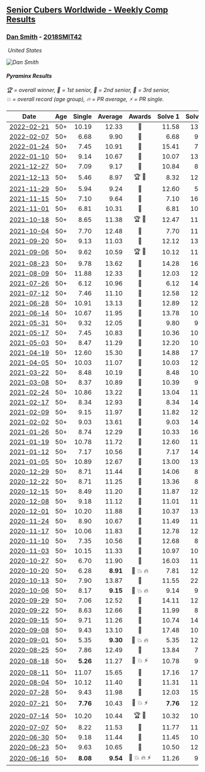<style>table {white-space: nowrap;}</style>
<link rel="stylesheet" type="text/css" href="/scw-comp/css/flags.css" />

## [Senior Cubers Worldwide - Weekly Comp Results](/scw-comp/results/)
### [Dan Smith](README.md) - [2018SMIT42](https://www.worldcubeassociation.org/persons/2018SMIT42?event=pyram)

<i class="flag flag-US" />&nbsp;United States

![Dan Smith](1570678334.png)

#### Pyraminx Results

<span style="white-space: nowrap;">🏆 = overall winner</span>, <span style="white-space: nowrap;">🥇 = 1st senior</span>, <span style="white-space: nowrap;">🥈 = 2nd senior</span>, <span style="white-space: nowrap;">🥉 = 3rd senior</span>, <span style="white-space: nowrap;">💥 = overall record (age group)</span>, <span style="white-space: nowrap;">🔥 = PR average</span>, <span style="white-space: nowrap;">⚡ = PR single</span>.

| Date | Age | Single | Average | Awards | Solve 1 | Solve 2 | Solve 3 | Solve 4 | Solve 5 | Video |
| :--: | :--: | --: | --: | :--: | --: | --: | --: | --: | --: | :-- |
| [2022-02-21](../../results/2022-02-21/pyram.md) | 50+ | 10.19 | 12.33 | 🥈 | 11.58 | 13.19 | 17.34 | 12.21 | 10.19 | [Desktop](https://www.facebook.com/events/283377510532834/permalink/291635089707076) / [Mobile](https://m.facebook.com/events/283377510532834?view=permalink&id=291635089707076) |
| [2022-02-07](../../results/2022-02-07/pyram.md) | 50+ | 6.68 | 9.90 | 🥇 | 6.68 | 9.04 | 12.10 | 10.12 | 10.53 | [Desktop](https://www.facebook.com/events/245500131085725/permalink/254496173519454) / [Mobile](https://m.facebook.com/events/245500131085725?view=permalink&id=254496173519454) |
| [2022-01-24](../../results/2022-01-24/pyram.md) | 50+ | 7.45 | 10.91 | 🥇 | 15.41 | 7.45 | 11.12 | 12.87 | 8.75 | [Desktop](https://www.facebook.com/events/317247483509647/permalink/321042186463510) / [Mobile](https://m.facebook.com/events/317247483509647?view=permalink&id=321042186463510) |
| [2022-01-10](../../results/2022-01-10/pyram.md) | 50+ | 9.14 | 10.67 | 🥇 | 10.07 | 13.76 | 9.92 | 12.02 | 9.14 | [Desktop](https://www.facebook.com/events/1071902263370982/permalink/1079911655903376) / [Mobile](https://m.facebook.com/events/1071902263370982?view=permalink&id=1079911655903376) |
| [2021-12-27](../../results/2021-12-27/pyram.md) | 50+ | 7.09 | 9.17 | 🥇 | 10.84 | 8.49 | 14.71 | 7.09 | 8.18 | [Desktop](https://www.facebook.com/events/1083505512394794/permalink/1091937878218224) / [Mobile](https://m.facebook.com/events/1083505512394794?view=permalink&id=1091937878218224) |
| [2021-12-13](../../results/2021-12-13/pyram.md) | 50+ | 5.46 | 8.97 | 🏆 🥇 | 8.32 | 12.94 | 10.73 | 7.85 | 5.46 | [Desktop](https://www.facebook.com/events/630404078099901/permalink/634510847689224) / [Mobile](https://m.facebook.com/events/630404078099901?view=permalink&id=634510847689224) |
| [2021-11-29](../../results/2021-11-29/pyram.md) | 50+ | 5.94 | 9.24 | 🥇 | 12.60 | 5.94 | 9.18 | 8.57 | 9.96 | [Desktop](https://www.facebook.com/events/1226219924873960/permalink/1235123687316917) / [Mobile](https://m.facebook.com/events/1226219924873960?view=permalink&id=1235123687316917) |
| [2021-11-15](../../results/2021-11-15/pyram.md) | 50+ | 7.10 | 9.64 | 🥇 | 7.10 | 16.56 | 8.61 | 10.27 | 10.04 | [Desktop](https://www.facebook.com/events/914365772539993/permalink/921515558491681) / [Mobile](https://m.facebook.com/events/914365772539993?view=permalink&id=921515558491681) |
| [2021-11-01](../../results/2021-11-01/pyram.md) | 50+ | 6.81 | 10.31 | 🥇 | 6.81 | 10.38 | 11.88 | 12.33 | 8.68 | [Desktop](https://www.facebook.com/events/337902458133818/permalink/346776587246405) / [Mobile](https://m.facebook.com/events/337902458133818?view=permalink&id=346776587246405) |
| [2021-10-18](../../results/2021-10-18/pyram.md) | 50+ | 8.65 | 11.38 | 🏆 🥇 | 12.47 | 11.01 | 10.67 | 13.54 | 8.65 | [Desktop](https://www.facebook.com/events/625257752191369/permalink/633695021347642) / [Mobile](https://m.facebook.com/events/625257752191369?view=permalink&id=633695021347642) |
| [2021-10-04](../../results/2021-10-04/pyram.md) | 50+ | 7.70 | 12.48 | 🥈 | 7.70 | 11.79 | 12.77 | 12.88 | 14.40 | [Desktop](https://www.facebook.com/events/1205858816603137/permalink/1215165812339104) / [Mobile](https://m.facebook.com/events/1205858816603137?view=permalink&id=1215165812339104) |
| [2021-09-20](../../results/2021-09-20/pyram.md) | 50+ | 9.13 | 11.03 | 🥇 | 12.12 | 13.16 | 11.62 | 9.35 | 9.13 | [Desktop](https://www.facebook.com/events/374286267681717/permalink/381546660289011) / [Mobile](https://m.facebook.com/events/374286267681717?view=permalink&id=381546660289011) |
| [2021-09-06](../../results/2021-09-06/pyram.md) | 50+ | 9.62 | 10.59 | 🏆 🥇 | 10.12 | 11.24 | 13.39 | 9.62 | 10.42 | [Desktop](https://www.facebook.com/events/369922348122346/permalink/379443227170258) / [Mobile](https://m.facebook.com/events/369922348122346?view=permalink&id=379443227170258) |
| [2021-08-23](../../results/2021-08-23/pyram.md) | 50+ | 9.78 | 13.62 | 🥈 | 14.28 | 16.47 | 14.73 | 11.84 | 9.78 | [Desktop](https://www.facebook.com/events/540950593849891/permalink/550095086268775) / [Mobile](https://m.facebook.com/events/540950593849891?view=permalink&id=550095086268775) |
| [2021-08-09](../../results/2021-08-09/pyram.md) | 50+ | 11.88 | 12.33 | 🥈 | 12.03 | 12.07 | 11.88 | 13.05 | 12.90 | [Desktop](https://www.facebook.com/events/342027504219422/permalink/350565823365590) / [Mobile](https://m.facebook.com/events/342027504219422?view=permalink&id=350565823365590) |
| [2021-07-26](../../results/2021-07-26/pyram.md) | 50+ | 6.12 | 10.96 | 🥈 | 6.12 | 14.29 | 9.51 | 14.36 | 9.09 | [Desktop](https://www.facebook.com/events/5895704557137692/permalink/5965845043456976) / [Mobile](https://m.facebook.com/events/5895704557137692?view=permalink&id=5965845043456976) |
| [2021-07-12](../../results/2021-07-12/pyram.md) | 50+ | 7.46 | 11.10 | 🥈 | 12.58 | 12.12 | 10.57 | 7.46 | 10.60 | [Desktop](https://www.facebook.com/events/853178815336395/permalink/861836111137332) / [Mobile](https://m.facebook.com/events/853178815336395?view=permalink&id=861836111137332) |
| [2021-06-28](../../results/2021-06-28/pyram.md) | 50+ | 10.91 | 13.13 | 🥈 | 12.89 | 12.26 | 10.91 | 14.25 | 18.24 | [Desktop](https://www.facebook.com/events/2032757193542617/permalink/2043750595776610) / [Mobile](https://m.facebook.com/events/2032757193542617?view=permalink&id=2043750595776610) |
| [2021-06-14](../../results/2021-06-14/pyram.md) | 50+ | 10.67 | 11.95 | 🥈 | 13.78 | 10.67 | 15.61 | 10.70 | 11.36 | [Desktop](https://www.facebook.com/events/154757253369245/permalink/164749325703371) / [Mobile](https://m.facebook.com/events/154757253369245?view=permalink&id=164749325703371) |
| [2021-05-31](../../results/2021-05-31/pyram.md) | 50+ | 9.32 | 12.05 | 🥈 | 9.80 | 9.32 | 11.91 | 14.44 | 30.96 | [Desktop](https://www.facebook.com/events/4232725036784843/permalink/4272127649511248) / [Mobile](https://m.facebook.com/events/4232725036784843?view=permalink&id=4272127649511248) |
| [2021-05-17](../../results/2021-05-17/pyram.md) | 50+ | 7.45 | 10.83 | 🥈 | 10.36 | 10.85 | 7.45 | 11.68 | 11.29 | [Desktop](https://www.facebook.com/events/200054195285035/permalink/208463651110756) / [Mobile](https://m.facebook.com/events/200054195285035?view=permalink&id=208463651110756) |
| [2021-05-03](../../results/2021-05-03/pyram.md) | 50+ | 8.47 | 11.29 | 🥈 | 12.20 | 10.47 | 8.47 | 14.09 | 11.21 | [Desktop](https://www.facebook.com/events/1091923434665777/permalink/1100699580454829) / [Mobile](https://m.facebook.com/events/1091923434665777?view=permalink&id=1100699580454829) |
| [2021-04-19](../../results/2021-04-19/pyram.md) | 50+ | 12.60 | 15.30 | 🥉 | 14.88 | 17.17 | 12.60 | 18.87 | 13.85 | [Desktop](https://www.facebook.com/events/455121419077355/permalink/462998088289688) / [Mobile](https://m.facebook.com/events/455121419077355?view=permalink&id=462998088289688) |
| [2021-04-05](../../results/2021-04-05/pyram.md) | 50+ | 10.03 | 11.07 | 🥇 | 10.03 | 12.09 | 11.05 | 13.52 | 10.08 | [Desktop](https://www.facebook.com/events/469300370885865/permalink/476831766799392) / [Mobile](https://m.facebook.com/events/469300370885865?view=permalink&id=476831766799392) |
| [2021-03-22](../../results/2021-03-22/pyram.md) | 50+ | 8.48 | 10.19 | 🥇 | 8.48 | 10.96 | 10.54 | 13.32 | 9.07 | [Desktop](https://www.facebook.com/events/893368394782856/permalink/901971367255892) / [Mobile](https://m.facebook.com/events/893368394782856?view=permalink&id=901971367255892) |
| [2021-03-08](../../results/2021-03-08/pyram.md) | 50+ | 8.37 | 10.89 | 🥈 | 10.39 | 9.85 | 19.22 | 8.37 | 12.42 | [Desktop](https://www.facebook.com/events/430030294875923/permalink/437450004133952) / [Mobile](https://m.facebook.com/events/430030294875923?view=permalink&id=437450004133952) |
| [2021-02-24](../../results/2021-02-24/pyram.md) | 50+ | 10.86 | 13.22 | 🥈 | 13.04 | 11.62 | 15.00 | 16.15 | 10.86 | [Desktop](https://www.facebook.com/events/699856724029067/permalink/706336973381042) / [Mobile](https://m.facebook.com/events/699856724029067?view=permalink&id=706336973381042) |
| [2021-02-17](../../results/2021-02-17/pyram.md) | 50+ | 8.34 | 12.93 | 🥉 | 8.34 | 14.00 | 14.76 | 12.01 | 12.78 | [Desktop](https://www.facebook.com/events/1168738433581570/permalink/1172013676587379) / [Mobile](https://m.facebook.com/events/1168738433581570?view=permalink&id=1172013676587379) |
| [2021-02-09](../../results/2021-02-09/pyram.md) | 50+ | 9.15 | 11.97 | 🥈 | 11.82 | 12.36 | 9.15 | 12.82 | 11.73 | [Desktop](https://www.facebook.com/events/466529388059949/permalink/470507290995492) / [Mobile](https://m.facebook.com/events/466529388059949?view=permalink&id=470507290995492) |
| [2021-02-02](../../results/2021-02-02/pyram.md) | 50+ | 9.03 | 13.61 | 🥉 | 9.03 | 14.67 | 14.21 | 11.94 | 17.68 | [Desktop](https://www.facebook.com/events/706077650319450/permalink/709265663333982) / [Mobile](https://m.facebook.com/events/706077650319450?view=permalink&id=709265663333982) |
| [2021-01-26](../../results/2021-01-26/pyram.md) | 50+ | 8.74 | 12.29 | 🥈 | 10.33 | 16.64 | 12.88 | 13.66 | 8.74 | [Desktop](https://www.facebook.com/events/1092517657841225/permalink/1096397324119925) / [Mobile](https://m.facebook.com/events/1092517657841225?view=permalink&id=1096397324119925) |
| [2021-01-19](../../results/2021-01-19/pyram.md) | 50+ | 10.78 | 11.72 | 🥈 | 12.60 | 11.73 | 10.78 | 10.84 | 18.26 | [Desktop](https://www.facebook.com/events/4019154624783622/permalink/4034197993279285) / [Mobile](https://m.facebook.com/events/4019154624783622?view=permalink&id=4034197993279285) |
| [2021-01-12](../../results/2021-01-12/pyram.md) | 50+ | 7.17 | 10.56 | 🥈 | 7.17 | 14.23 | 10.85 | 8.56 | 12.26 | [Desktop](https://www.facebook.com/events/769013407298654/permalink/772707653595896) / [Mobile](https://m.facebook.com/events/769013407298654?view=permalink&id=772707653595896) |
| [2021-01-05](../../results/2021-01-05/pyram.md) | 50+ | 10.89 | 12.67 | 🥈 | 13.00 | 13.36 | 11.96 | 10.89 | 13.05 | [Desktop](https://www.facebook.com/events/430051568136756/permalink/434390421036204) / [Mobile](https://m.facebook.com/events/430051568136756?view=permalink&id=434390421036204) |
| [2020-12-29](../../results/2020-12-29/pyram.md) | 50+ | 8.71 | 11.44 | 🥈 | 14.06 | 8.71 | 18.14 | 10.11 | 10.16 | [Desktop](https://www.facebook.com/events/386974942389757/permalink/389954205425164) / [Mobile](https://m.facebook.com/events/386974942389757?view=permalink&id=389954205425164) |
| [2020-12-22](../../results/2020-12-22/pyram.md) | 50+ | 8.71 | 11.25 | 🥈 | 13.36 | 8.71 | 10.46 | 14.02 | 9.92 | [Desktop](https://www.facebook.com/events/758481858355136/permalink/762665831270072) / [Mobile](https://m.facebook.com/events/758481858355136?view=permalink&id=762665831270072) |
| [2020-12-15](../../results/2020-12-15/pyram.md) | 50+ | 8.49 | 11.20 | 🥈 | 11.87 | 12.03 | 8.49 | 15.58 | 9.71 | [Desktop](https://www.facebook.com/events/440319056977468/permalink/444136416595732) / [Mobile](https://m.facebook.com/events/440319056977468?view=permalink&id=444136416595732) |
| [2020-12-08](../../results/2020-12-08/pyram.md) | 50+ | 9.18 | 11.12 | 🥈 | 11.01 | 11.08 | 9.18 | 11.28 | 15.09 | [Desktop](https://www.facebook.com/events/728219131442079/permalink/732501551013837) / [Mobile](https://m.facebook.com/events/728219131442079?view=permalink&id=732501551013837) |
| [2020-12-01](../../results/2020-12-01/pyram.md) | 50+ | 10.20 | 11.88 | 🥈 | 10.37 | 13.96 | 10.20 | 12.63 | 12.65 | [Desktop](https://www.facebook.com/events/714027339539738/permalink/718281479114324) / [Mobile](https://m.facebook.com/events/714027339539738?view=permalink&id=718281479114324) |
| [2020-11-24](../../results/2020-11-24/pyram.md) | 50+ | 8.90 | 10.67 | 🥈 | 11.49 | 11.48 | 8.90 | 9.03 | 14.28 | [Desktop](https://www.facebook.com/events/422848532078775/permalink/427033938326901) / [Mobile](https://m.facebook.com/events/422848532078775?view=permalink&id=427033938326901) |
| [2020-11-17](../../results/2020-11-17/pyram.md) | 50+ | 10.06 | 11.83 | 🥈 | 12.78 | 12.00 | 14.81 | 10.06 | 10.71 | [Desktop](https://www.facebook.com/events/2044447579025647/permalink/2050561435080928) / [Mobile](https://m.facebook.com/events/2044447579025647?view=permalink&id=2050561435080928) |
| [2020-11-10](../../results/2020-11-10/pyram.md) | 50+ | 7.35 | 10.56 | 🥈 | 12.68 | 8.47 | 7.35 | 11.65 | 11.57 | [Desktop](https://www.facebook.com/events/758374458225984/permalink/763972280999535) / [Mobile](https://m.facebook.com/events/758374458225984?view=permalink&id=763972280999535) |
| [2020-11-03](../../results/2020-11-03/pyram.md) | 50+ | 10.15 | 11.33 | 🥈 | 10.97 | 10.15 | 12.07 | 11.87 | 11.15 | [Desktop](https://www.facebook.com/events/406412140373592/permalink/411945116486961) / [Mobile](https://m.facebook.com/events/406412140373592?view=permalink&id=411945116486961) |
| [2020-10-27](../../results/2020-10-27/pyram.md) | 50+ | 6.70 | 11.90 | 🥈 | 16.03 | 11.95 | 13.34 | 10.40 | 6.70 | [Desktop](https://www.facebook.com/events/3728096903891317/permalink/3748086008559073) / [Mobile](https://m.facebook.com/events/3728096903891317?view=permalink&id=3748086008559073) |
| [2020-10-20](../../results/2020-10-20/pyram.md) | 50+ | 6.28 | **8.91** | 🥈 💥 🔥 | 7.81 | 12.53 | 6.28 | 9.18 | 9.73 | [Desktop](https://www.facebook.com/events/3475733505840328/permalink/3494636780616667) / [Mobile](https://m.facebook.com/events/3475733505840328?view=permalink&id=3494636780616667) |
| [2020-10-13](../../results/2020-10-13/pyram.md) | 50+ | 7.90 | 13.87 | 🥈 | 11.55 | 22.93 | 9.75 | 7.90 | 20.31 | [Desktop](https://www.facebook.com/events/718285385437639/permalink/722791974986980) / [Mobile](https://m.facebook.com/events/718285385437639?view=permalink&id=722791974986980) |
| [2020-10-06](../../results/2020-10-06/pyram.md) | 50+ | 8.17 | **9.15** | 🥈 💥 🔥 | 9.14 | 9.52 | 8.79 | 12.44 | 8.17 | [Desktop](https://www.facebook.com/events/365989921479949/permalink/371466237598984) / [Mobile](https://m.facebook.com/events/365989921479949?view=permalink&id=371466237598984) |
| [2020-09-29](../../results/2020-09-29/pyram.md) | 50+ | 7.06 | 12.52 | 🥈 | 14.11 | 12.61 | 7.06 | 10.83 | 17.27 | [Desktop](https://www.facebook.com/events/318437286122261/permalink/322898875676102) / [Mobile](https://m.facebook.com/events/318437286122261?view=permalink&id=322898875676102) |
| [2020-09-22](../../results/2020-09-22/pyram.md) | 50+ | 8.63 | 12.66 | 🥈 | 11.99 | 8.63 | 13.59 | 17.07 | 12.39 | [Desktop](https://www.facebook.com/events/361626694990606/permalink/365430787943530) / [Mobile](https://m.facebook.com/events/361626694990606?view=permalink&id=365430787943530) |
| [2020-09-15](../../results/2020-09-15/pyram.md) | 50+ | 9.71 | 11.26 | 🥈 | 10.74 | 14.40 | 11.91 | 11.13 | 9.71 | [Desktop](https://www.facebook.com/events/681386202727964/permalink/686868562179728) / [Mobile](https://m.facebook.com/events/681386202727964?view=permalink&id=686868562179728) |
| [2020-09-08](../../results/2020-09-08/pyram.md) | 50+ | 9.43 | 13.10 | 🥈 | 17.48 | 10.48 | 9.43 | 13.80 | 15.01 | [Desktop](https://www.facebook.com/events/1438001453064843/permalink/1444215335776788) / [Mobile](https://m.facebook.com/events/1438001453064843?view=permalink&id=1444215335776788) |
| [2020-09-01](../../results/2020-09-01/pyram.md) | 50+ | 5.35 | **9.30** | 🥈 💥 🔥 | 5.35 | 12.76 | 18.93 | 8.49 | 6.64 | [Desktop](https://www.facebook.com/events/2626236590959927/permalink/2632208103696109) / [Mobile](https://m.facebook.com/events/2626236590959927?view=permalink&id=2632208103696109) |
| [2020-08-25](../../results/2020-08-25/pyram.md) | 50+ | 7.86 | 12.49 | 🥇 | 13.84 | 7.86 | 14.47 | 12.07 | 11.56 | [Desktop](https://www.facebook.com/events/335350317875490/permalink/340267664050422) / [Mobile](https://m.facebook.com/events/335350317875490?view=permalink&id=340267664050422) |
| [2020-08-18](../../results/2020-08-18/pyram.md) | 50+ | **5.26** | 11.27 | 🥈 💥 ⚡ | 10.78 | 9.75 | 13.29 | **5.26** | 18.11 | [Desktop](https://www.facebook.com/events/940960439648894/permalink/948441025567502) / [Mobile](https://m.facebook.com/events/940960439648894?view=permalink&id=948441025567502) |
| [2020-08-11](../../results/2020-08-11/pyram.md) | 50+ | 11.07 | 15.65 | 🥈 | 17.16 | 17.02 | 12.78 | 18.32 | 11.07 | [Desktop](https://www.facebook.com/events/354677798881328/permalink/359158888433219) / [Mobile](https://m.facebook.com/events/354677798881328?view=permalink&id=359158888433219) |
| [2020-08-04](../../results/2020-08-04/pyram.md) | 50+ | 10.12 | 11.40 | 🥉 | 11.31 | 11.62 | 13.80 | 10.12 | 11.26 | [Desktop](https://www.facebook.com/events/1546469592197852/permalink/1551920904986054) / [Mobile](https://m.facebook.com/events/1546469592197852?view=permalink&id=1551920904986054) |
| [2020-07-28](../../results/2020-07-28/pyram.md) | 50+ | 9.43 | 11.98 | 🥈 | 12.03 | 15.35 | 14.12 | 9.80 | 9.43 | [Desktop](https://www.facebook.com/events/610415706564720/permalink/615679659371658) / [Mobile](https://m.facebook.com/events/610415706564720?view=permalink&id=615679659371658) |
| [2020-07-21](../../results/2020-07-21/pyram.md) | 50+ | **7.76** | 10.43 | 🥈 💥 ⚡ | **7.76** | 12.93 | 11.80 | 9.61 | 9.89 | [Desktop](https://www.facebook.com/events/560843031255896/permalink/563956340944565) / [Mobile](https://m.facebook.com/events/560843031255896?view=permalink&id=563956340944565) |
| [2020-07-14](../../results/2020-07-14/pyram.md) | 50+ | 10.20 | 10.44 | 🏆 🥇 | 10.32 | 10.23 | 10.20 | 11.53 | 10.76 | [Desktop](https://www.facebook.com/events/413064016333950/permalink/416744259299259) / [Mobile](https://m.facebook.com/events/413064016333950?view=permalink&id=416744259299259) |
| [2020-07-07](../../results/2020-07-07/pyram.md) | 50+ | 8.22 | 11.53 | 🥈 | 11.77 | 11.60 | 11.87 | 8.22 | 11.21 | [Desktop](https://www.facebook.com/events/198255948253934/permalink/201763404569855) / [Mobile](https://m.facebook.com/events/198255948253934?view=permalink&id=201763404569855) |
| [2020-06-30](../../results/2020-06-30/pyram.md) | 50+ | 9.18 | 11.44 | 🥈 | 11.45 | 10.85 | 12.01 | 19.75 | 9.18 | [Desktop](https://www.facebook.com/events/1716512181834525/permalink/1721982251287518) / [Mobile](https://m.facebook.com/events/1716512181834525?view=permalink&id=1721982251287518) |
| [2020-06-23](../../results/2020-06-23/pyram.md) | 50+ | 9.63 | 10.65 | 🥈 | 10.50 | 12.23 | 9.63 | 11.49 | 9.96 | [Desktop](https://www.facebook.com/events/1618516681636159/permalink/1624493677705126) / [Mobile](https://m.facebook.com/events/1618516681636159?view=permalink&id=1624493677705126) |
| [2020-06-16](../../results/2020-06-16/pyram.md) | 50+ | **8.08** | **9.54** | 🥉 💥 🔥 ⚡ | 11.26 | 9.36 | 9.97 | 9.30 | **8.08** | [Desktop](https://www.facebook.com/events/296087658445428/permalink/301316697922524) / [Mobile](https://m.facebook.com/events/296087658445428?view=permalink&id=301316697922524) |


<!-- Global site tag (gtag.js) - Google Analytics -->
<script async src="https://www.googletagmanager.com/gtag/js?id=UA-86348435-3"></script>
<script>window.dataLayer = window.dataLayer || []; function gtag() {dataLayer.push(arguments);} gtag('js', new Date()); gtag('config', 'UA-86348435-3');</script>
